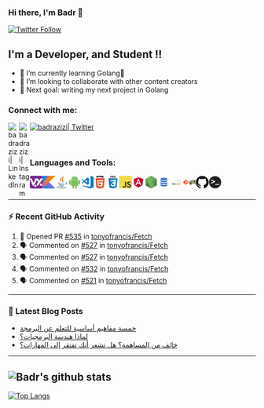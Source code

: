 

### Hi there, I'm Badr 👋

[![Twitter Follow](https://img.shields.io/twitter/follow/badrazizi?color=1DA1F2&logo=twitter&style=for-the-badge)](https://twitter.com/intent/follow?original_referer=https%3A%2F%2Fgithub.com%2Fbadrazizi&screen_name=badrazizi)

## I'm a Developer, and Student !!

- 🌱 I’m currently learning Golang🤣
- 👯 I’m looking to collaborate with other content creators
- 🥅 Next goal: writing my next project in Golang

### Connect with me:

[<img align="c" alt="badrazizi| Twitter" width="22px" src="https://cdn.jsdelivr.net/npm/simple-icons@v3/icons/twitter.svg" />][twitter]
[<img align="left" alt="badrazizi| LinkedIn" width="22px" src="https://cdn.jsdelivr.net/npm/simple-icons@v3/icons/facebook.svg" />][facebook]
[<img align="left" alt="badrazizi| Instagram" width="22px" src="https://cdn.jsdelivr.net/npm/simple-icons@v3/icons/instagram.svg" />][instagram]

<br />

### Languages and Tools:


<img align="left" alt="Eclipse Vert.x" width="26px" src="https://raw.githubusercontent.com/github/explore/master/topics/vertx/vertx.png" />

<img align="left" alt="Kotlin" width="26px" src="https://raw.githubusercontent.com/github/explore/master/topics/kotlin/kotlin.png" />

<img align="left" alt="Java" width="26px" src="https://raw.githubusercontent.com/github/explore/master/topics/java/java.png" />

<img align="left" alt="Android" width="26px" src="https://raw.githubusercontent.com/github/explore/master/topics/android/android.png" />

<img align="left" alt="Visual Studio Code" width="26px" src="https://raw.githubusercontent.com/github/explore/master/topics/visual-studio-code/visual-studio-code.png" />

<img align="left" alt="HTML5" width="26px" src="https://raw.githubusercontent.com/github/explore/master/topics/html/html.png" />

<img align="left" alt="CSS3" width="26px" src="https://raw.githubusercontent.com/github/explore/master/topics/css/css.png" />

<img align="left" alt="JavaScript" width="26px" src="https://raw.githubusercontent.com/github/explore/master/topics/javascript/javascript.png" />

<img align="left" alt="Angular" width="26px" src="https://raw.githubusercontent.com/github/explore/master/topics/angular/angular.png" />

<img align="left" alt="Node.js" width="26px" src="https://raw.githubusercontent.com/github/explore/master/topics/nodejs/nodejs.png" />

<img align="left" alt="SQL" width="26px" src="https://raw.githubusercontent.com/github/explore/master/topics/sql/sql.png" />

<img align="left" alt="MySQL" width="26px" src="https://raw.githubusercontent.com/github/explore/master/topics/mysql/mysql.png" />

<img align="left" alt="Git" width="26px" src="https://raw.githubusercontent.com/github/explore/master/topics/git/git.png" />

<img align="left" alt="GitHub" width="26px" src="https://raw.githubusercontent.com/github/explore/master/topics/github/github.png" />

<img align="left" alt="Terminal" width="26px" src="https://raw.githubusercontent.com/github/explore/master/topics/terminal/terminal.png" />

<br />
<br />

---

### :zap: Recent GitHub Activity
  
<!--START_SECTION:activity-->
1. 💪 Opened PR [#535](https://github.com/tonyofrancis/Fetch/pull/535) in [tonyofrancis/Fetch](https://github.com/tonyofrancis/Fetch)
2. 🗣 Commented on [#527](https://github.com/tonyofrancis/Fetch/issues/527) in [tonyofrancis/Fetch](https://github.com/tonyofrancis/Fetch)
3. 🗣 Commented on [#527](https://github.com/tonyofrancis/Fetch/issues/527) in [tonyofrancis/Fetch](https://github.com/tonyofrancis/Fetch)
4. 🗣 Commented on [#532](https://github.com/tonyofrancis/Fetch/issues/532) in [tonyofrancis/Fetch](https://github.com/tonyofrancis/Fetch)
5. 🗣 Commented on [#521](https://github.com/tonyofrancis/Fetch/issues/521) in [tonyofrancis/Fetch](https://github.com/tonyofrancis/Fetch)
<!--END_SECTION:activity-->

---

###   📕 Latest Blog Posts
<!-- BLOG-POST-LIST:START -->
- [خمسة مفاهيم أساسية للتعلم عن البرمجة](https://dev.to/badrazizi/-3oo5)
- [لماذا هندسة البرمجيات؟](https://dev.to/badrazizi/-45o6)
- [خائف من المساهمة؟ هل تشعر أنك تفتقر إلى المهارات؟](https://dev.to/badrazizi/-2ggl)
<!-- BLOG-POST-LIST:END -->

---

![Badr's github stats](https://github-readme-stats.vercel.app/api?username=badrazizi&show_icons=true&hide_border=true&count_private=true)
---

[![Top Langs](https://github-readme-stats.vercel.app/api/top-langs/?username=badrazizi)]()

[twitter]: https://twitter.com/BadrAzizi
[instagram]: https://instagram.com/BadrAzizi
[facebook]: https://facebook.com/BadrAzizi
